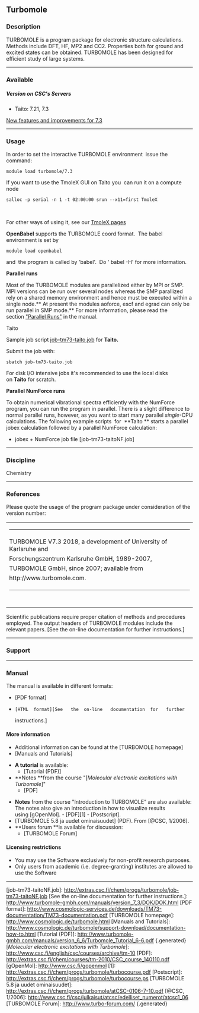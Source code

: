 ## Turbomole

### Description

TURBOMOLE is a program  package for electronic structure calculations.
Methods include DFT,  HF, MP2 and CC2. Properties both  for ground and
excited  states  can be  obtained.  TURBOMOLE  has been  designed  for
efficient study of large systems.

------------------------------------------------------------------------

### Available

##### Version on CSC's Servers

-   Taito: 7.21, 7.3

[New features and improvements for 7.3]

------------------------------------------------------------------------

### Usage

In  order to  set the  interactive TURBOMOLE  environment  issue  the 
command:

`module load turbomole/7.3 `

If you  want to  use the  TmoleX GUI  on Taito  you  can  run it  on a
compute node

`salloc -p serial -n 1 -t 02:00:00 srun --x11=first TmoleX`

 

For other ways of using it, see our [TmoleX pages]

**OpenBabel** supports   the  TURBOMOLE   coord  format.    The  babel
environment is set by

`module load openbabel`

and   the program  is called  by  'babel'.  Do  ' babel  -H' for  more
information.

**Parallel runs**

Most  of the  TURBOMOLE  modules  are parallelized  either  by MPI  or
SMP.  MPI versions  can  be run  over several  nodes  whereas the  SMP
parallized  rely on  a shared  memory  environment and  hence must  be
executed within a single node.** At  present the modules aoforce, escf
and  egrad  can   only  be  run  parallel  in   SMP  mode.** For  more
information, please read the section ["Parallel Runs"] in the manual.

Taito

Sample job script [job-tm73-taito.job] for **Taito.**  
  
Submit the job with:

`sbatch job-tm73-taito.job`

For disk  I/O intensive jobs it's  recommended to use the  local disks
on **Taito** for scratch. 

**Parallel NumForce runs**

To obtain numerical vibrational  spectra efficiently with the NumForce
program,  you can  run  the program  in parallel.  There  is a  slight
difference to normal parallel runs, however, as you want to start many
parallel *single*-CPU  calculations.  The following  example  scripts 
for  **Taito ** starts  a parallel  jobex  calculation  followed by  a
parallel NumForce calculation:

-   jobex + NumForce job file [job-tm73-taitoNF.job]

------------------------------------------------------------------------

### Discipline

Chemistry  

------------------------------------------------------------------------

### References

Please quote the  usage of the program package  under consideration of
the version number:

<table>   <tbody>  <tr   class="odd">   <td><hr   /></td>  </tr>   <tr
class="even"> <td>TURBOMOLE V7.3 2018,  a development of University of
Karlsruhe  and</td>   </tr>  <tr   class="odd">  <td>Forschungszentrum
Karlsruhe GmbH, 1989-2007,</td>  </tr> <tr class="even"> <td>TURBOMOLE
GmbH, since 2007; available from</td> </tr> <tr class="odd"> <td><span
class="ectt-1095">http://www.turbomole.com.  </span></td>   </tr>  <tr
class="even"> <td><hr /></td> </tr>  <tr class="odd"> <td> </td> </tr>
</tbody> </table>

Scientific  publications  require  proper   citation  of  methods  and
procedures employed.  The output headers of  TURBOMOLE modules include
the  relevant  papers. [See  the  on-line  documentation  for  further
instructions.]

------------------------------------------------------------------------

### Support

------------------------------------------------------------------------

### Manual

The manual is available in different formats:

-   [PDF format]
-     [HTML  format][See   the  on-line   documentation  for   further
    instructions.]

#### More information

-   Additional information can be found at the [TURBOMOLE homepage]
-   [Manuals and Tutorials]

<!-- -->

-   **A tutorial** is available:
    -   [Tutorial (PDF)]
-   **Notes **from the course "[*Molecular electronic excitations with
    Turbomole*]"
    -   [PDF]

<!-- -->

-    **Notes** from the  course "Introduction  to TURBOMOLE"  are also
    available: The notes also give an introduction in how to visualize
    results using [gOpenMol].
    -   [PDF][1]
    -   [Postscript].
-   [TURBOMOLE 5.8 ja uudet ominaisuudet] (PDF). From [@CSC, 1/2006].
-   **Users forum **is available for discussion:
    -   [TURBOMOLE Forum]

#### Licensing restrictions

-    You may  use  the Software  exclusively  for non-profit  research
    purposes.
-    Only users  from academic  (i.e. degree-granting)  institutes are
    allowed to use the Software

------------------------------------------------------------------------

  [New features and improvements for 7.3]: http://www.turbomole-gmbh.com/release-notes.html
  [TmoleX pages]: https://research.csc.fi/-/tmolex
  ["Parallel Runs"]: http://www.turbomole-gmbh.com/manuals/version_7_3/DOK/DOKse9.html#x16-220003.2
  [job-tm73-taito.job]: https://extras.csc.fi/chem/progs/turbomole/job-tm73-taito.job
  [job-tm73-taitoNF.job]: http://extras.csc.fi/chem/progs/turbomole/job-tm73-taitoNF.job [See the on-line documentation for further instructions.]: http://www.turbomole-gmbh.com/manuals/version_7_3/DOK/DOK.html [PDF format]: http://www.cosmologic-services.de/downloads/TM73-documentation/TM73-documentation.pdf [TURBOMOLE homepage]: http://www.cosmologic.de/turbomole.html [Manuals and Tutorials]: http://www.cosmologic.de/turbomole/support-download/documentation-how-to.html [Tutorial (PDF)]: http://www.turbomole-gmbh.com/manuals/version_6_6/Turbomole_Tutorial_6-6.pdf {.generated} [*Molecular electronic excitations with Turbomole*]: http://www.csc.fi/english/csc/courses/archive/tm-10
  [PDF]: http://extras.csc.fi/chem/courses/tm-2010/CSC_course_140110.pdf
  [gOpenMol]: http://www.csc.fi/gopenmol
  [1]: http://extras.csc.fi/chem/progs/turbomole/turbocourse.pdf
  [Postscript]: http://extras.csc.fi/chem/progs/turbomole/turbocourse.ps
  [TURBOMOLE 5.8 ja uudet ominaisuudet]: http://extras.csc.fi/chem/progs/turbomole/atCSC-0106-7-10.pdf
  [@CSC, 1/2006]: http://www.csc.fi/csc/julkaisut/atcsc/edelliset_numerot/atcsc1_06
  [TURBOMOLE Forum]: http://www.turbo-forum.com/ {.generated}
